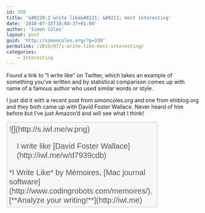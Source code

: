 ```yaml
---
id: 330
title: '&#8220;I write like&#8221; &#8211; most interesting'
date: '2010-07-15T10:04:37+01:00'
author: 'Simon Coles'
layout: post
guid: 'http://simoncoles.org/?p=330'
permalink: /2010/07/i-write-like-most-interesting/
categories:
    - Interesting
---
```


Found a link to “I write like” on Twitter, which takes an example of something you’ve written and by statistical comparison comes up with name of a famous author who used similar words or style.

I just did it with a recent post from simoncoles.org and one from elnblog.org and they both came up with David Foster Wallace. Never heard of him before but I’ve just Amazon’d and will see what I think!

<div style="overflow:auto;border:2px solid #ddd;font:20px/1.2 Arial,sans-serif;width:380px;padding:5px; background:#F7F7F7; color:#555">![](http://s.iwl.me/w.png)<div style="padding:20px; border-bottom:1px solid #eee; text-shadow:#fff 0 1px"> I write like  
[David Foster Wallace](http://iwl.me/w/d7939cdb)</div>*I Write Like* by Mémoires, [Mac journal software](http://www.codingrobots.com/memoires/). [**Analyze your writing!**](http://iwl.me)

</div>